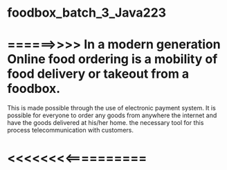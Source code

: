 # foodbox_batch_3_Java223

# ======>>>> In a modern generation Online food ordering is a mobility of food delivery or takeout from a foodbox.
This is made possible through the use of electronic payment system.
It is possible for everyone to order any 
goods from anywhere the internet and have the goods delivered at 
his/her home. the necessary tool for this process telecommunication with customers.
# <<<<<<<<==========

